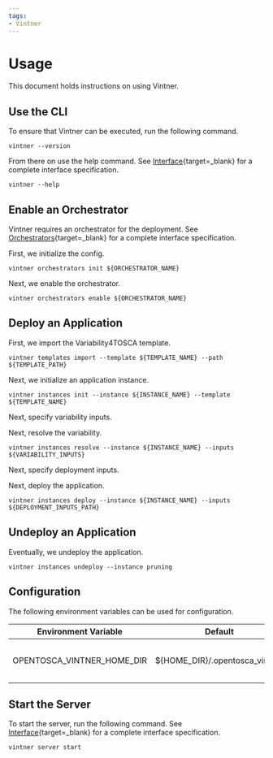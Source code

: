 ```yaml
---
tags:
- Vintner
---
```


# Usage

This document holds instructions on using Vintner.

## Use the CLI

To ensure that Vintner can be executed, run the following command.

```shell linenums="1"
vintner --version
```

From there on use the help command.
See [Interface](./interface.md){target=_blank} for a complete interface specification.

```shell linenums="1"
vintner --help
```


## Enable an Orchestrator

Vintner requires an orchestrator for the deployment.
See [Orchestrators](./orchestrators.md){target=_blank} for a complete interface specification.

First, we initialize the config.

```shell linenums="1"
vintner orchestrators init ${ORCHESTRATOR_NAME}
```

Next, we enable the orchestrator. 

```shell linenums="1"
vintner orchestrators enable ${ORCHESTRATOR_NAME}
```

## Deploy an Application

First, we import the Variability4TOSCA template.

```shell linenums="1"
vintner templates import --template ${TEMPLATE_NAME} --path ${TEMPLATE_PATH}
```

Next, we initialize an application instance.

```shell linenums="1"
vintner instances init --instance ${INSTANCE_NAME} --template ${TEMPLATE_NAME}
```

Next, specify variability inputs.

Next, resolve the variability.

```shell linenums="1"
vintner instances resolve --instance ${INSTANCE_NAME} --inputs ${VARIABILITY_INPUTS}
```

Next, specify deployment inputs. 

Next, deploy the application. 

```shell linenums="1"
vintner instances deploy --instance ${INSTANCE_NAME} --inputs ${DEPLOYMENT_INPUTS_PATH}
```

## Undeploy an Application

Eventually, we undeploy the application.

```shell linenums="1"
vintner instances undeploy --instance pruning
```

## Configuration

The following environment variables can be used for configuration.

| Environment Variable       | Default            | Description                               |
|----------------------------|--------------------|-------------------------------------------|
| OPENTOSCA_VINTNER_HOME_DIR | ${HOME_DIR}/.opentosca_vintner | Configures the home directory of Vintner. |

## Start the Server

To start the server, run the following command.
See [Interface](./interface.md){target=_blank} for a complete interface specification.

```shell linenums="1"
vintner server start
```